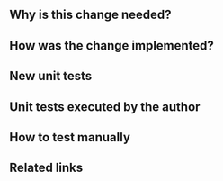 ## **Why is this change needed?**

## **How was the change implemented?**

## **New unit tests**

## **Unit tests executed by the author**

## **How to test manually**

## **Related links**

